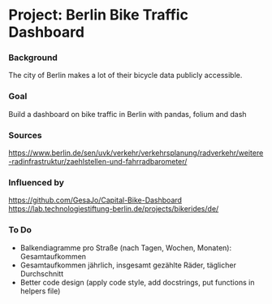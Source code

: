 # Project: Berlin Bike Traffic Dashboard


### Background

The city of Berlin makes a lot of their bicycle data publicly accessible.

### Goal

Build a dashboard on bike traffic in Berlin with pandas, folium and dash

### Sources

https://www.berlin.de/sen/uvk/verkehr/verkehrsplanung/radverkehr/weitere-radinfrastruktur/zaehlstellen-und-fahrradbarometer/

### Influenced by

https://github.com/GesaJo/Capital-Bike-Dashboard
https://lab.technologiestiftung-berlin.de/projects/bikerides/de/

### To Do

* Balkendiagramme pro Straße (nach Tagen, Wochen, Monaten): Gesamtaufkommen
* Gesamtaufkommen jährlich, insgesamt gezählte Räder, täglicher Durchschnitt
* Better code design (apply code style, add docstrings, put functions in helpers file)